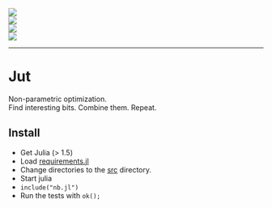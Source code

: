 <p><a href="https://zenodo.org/badge/latestdoi/326061406"><img src="https://zenodo.org/badge/326061406.svg"></a>
<br><img src="https://img.shields.io/badge/language-julia,bash-blue">
<br><img src="https://img.shields.io/badge/purpose-ai%20,%20se-blueviolet">
<br><img src="https://img.shields.io/badge/license-mit-lightgrey"></p><hr>

# Jut

Non-parametric optimization.<br>
Find interesting bits. Combine them. Repeat.<br>

## Install

- Get Julia (> 1.5)
- Load [requirements.jl](requirements.jl)
- Change directories to the [src](/src) directory.
- Start julia
- `include("nb.jl")`
- Run the tests with `ok();`
